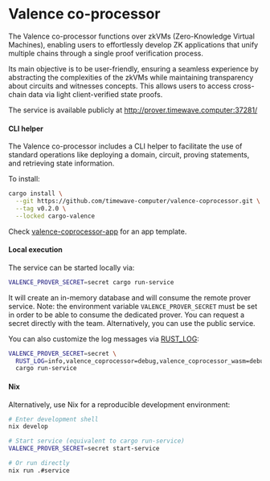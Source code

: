 # Valence co-processor

The Valence co-processor functions over zkVMs (Zero-Knowledge Virtual Machines), enabling users to effortlessly develop ZK applications that unify multiple chains through a single proof verification process.

Its main objective is to be user-friendly, ensuring a seamless experience by abstracting the complexities of the zkVMs while maintaining transparency about circuits and witnesses concepts. This allows users to access cross-chain data via light client-verified state proofs.

The service is available publicly at http://prover.timewave.computer:37281/

#### CLI helper

The Valence co-processor includes a CLI helper to facilitate the use of standard operations like deploying a domain, circuit, proving statements, and retrieving state information.

To install:

```sh
cargo install \
  --git https://github.com/timewave-computer/valence-coprocessor.git \
  --tag v0.2.0 \
  --locked cargo-valence
```

Check [valence-coprocessor-app](https://github.com/timewave-computer/valence-coprocessor-app) for an app template.

#### Local execution

The service can be started locally via:

```sh
VALENCE_PROVER_SECRET=secret cargo run-service
```

It will create an in-memory database and will consume the remote prover service. Note: the environment variable `VALENCE_PROVER_SECRET` must be set in order to be able to consume the dedicated prover. You can request a secret directly with the team. Alternatively, you can use the public service.

You can also customize the log messages via [RUST_LOG](https://rust-lang-nursery.github.io/rust-cookbook/development_tools/debugging/config_log.html):

```sh
VALENCE_PROVER_SECRET=secret \
  RUST_LOG=info,valence_coprocessor=debug,valence_coprocessor_wasm=debug \
  cargo run-service
```

#### Nix

Alternatively, use Nix for a reproducible development environment:

```sh
# Enter development shell
nix develop

# Start service (equivalent to cargo run-service)
VALENCE_PROVER_SECRET=secret start-service

# Or run directly
nix run .#service
```
